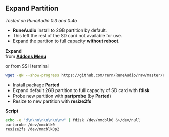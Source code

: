 Expand Partition
---

_Tested on RuneAudio 0.3 and 0.4b_  

- **RuneAudio** install to 2GB partition by default.  
- This left the rest of the SD card not available for use.  
- Expand the partiton to full capacity **without reboot**.  


**Expand**  
from [**Addons Menu**](https://github.com/rern/RuneAudio_Addons)  

or from SSH terminal
```sh
wget -qN --show-progress https://github.com/rern/RuneAudio/raw/master/expand_partition/expand.sh; chmod +x expand.sh; ./expand.sh
```

- Install package **Parted**  
- Expand default 2GB partition to full capacity of SD card with **fdisk**  
- Probe new partition with **partprobe** (by **Parted**)  
- Resize to new partition with **resize2fs**   

**Script**
```sh
echo -e "d\n\nn\n\n\n\n\nw" | fdisk /dev/mmcblk0 &>/dev/null
partprobe /dev/mmcblk0
resize2fs /dev/mmcblk0p2
```
